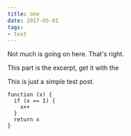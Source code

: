 ```yaml
---
title: one
date: 2017-05-01
tags:
- test
---
```


Not much is going on here. That's right.

This part is the excerpt, get it with the

This is just a simple test post.

```javscript
function (x) {
  if (x == 1) {
    x++
  }
  return x
}
```
